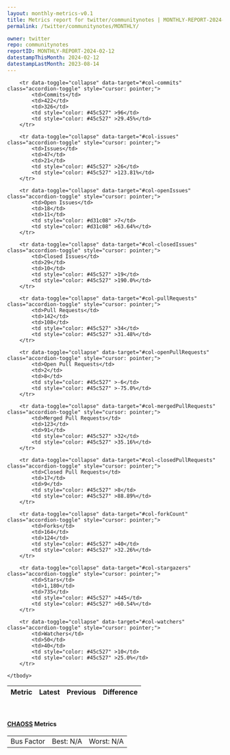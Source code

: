 ```yaml
---
layout: monthly-metrics-v0.1
title: Metrics report for twitter/communitynotes | MONTHLY-REPORT-2024-02-12 | 2024-02-12
permalink: /twitter/communitynotes/MONTHLY/

owner: twitter
repo: communitynotes
reportID: MONTHLY-REPORT-2024-02-12
datestampThisMonth: 2024-02-12
datestampLastMonth: 2023-08-14
---
```



<table class="table table-condensed" style="border-collapse:collapse;">
    <thead>
    <tr>
        <th>Metric</th>
        <th>Latest</th>
        <th>Previous</th>
        <th colspan="2" style="text-align: center;">Difference</th>
    </tr>
    </thead>
    <tbody>

        <tr data-toggle="collapse" data-target="#col-commits" class="accordion-toggle" style="cursor: pointer;">
            <td>Commits</td>
            <td>422</td>
            <td>326</td>
            <td style="color: #45c527" >96</td>
            <td style="color: #45c527" >29.45%</td>
        </tr>
        
        <tr data-toggle="collapse" data-target="#col-issues" class="accordion-toggle" style="cursor: pointer;">
            <td>Issues</td>
            <td>47</td>
            <td>21</td>
            <td style="color: #45c527" >26</td>
            <td style="color: #45c527" >123.81%</td>
        </tr>
        
        <tr data-toggle="collapse" data-target="#col-openIssues" class="accordion-toggle" style="cursor: pointer;">
            <td>Open Issues</td>
            <td>18</td>
            <td>11</td>
            <td style="color: #d31c08" >7</td>
            <td style="color: #d31c08" >63.64%</td>
        </tr>
        
        <tr data-toggle="collapse" data-target="#col-closedIssues" class="accordion-toggle" style="cursor: pointer;">
            <td>Closed Issues</td>
            <td>29</td>
            <td>10</td>
            <td style="color: #45c527" >19</td>
            <td style="color: #45c527" >190.0%</td>
        </tr>
        
        <tr data-toggle="collapse" data-target="#col-pullRequests" class="accordion-toggle" style="cursor: pointer;">
            <td>Pull Requests</td>
            <td>142</td>
            <td>108</td>
            <td style="color: #45c527" >34</td>
            <td style="color: #45c527" >31.48%</td>
        </tr>
        
        <tr data-toggle="collapse" data-target="#col-openPullRequests" class="accordion-toggle" style="cursor: pointer;">
            <td>Open Pull Requests</td>
            <td>2</td>
            <td>8</td>
            <td style="color: #45c527" >-6</td>
            <td style="color: #45c527" >-75.0%</td>
        </tr>
        
        <tr data-toggle="collapse" data-target="#col-mergedPullRequests" class="accordion-toggle" style="cursor: pointer;">
            <td>Merged Pull Requests</td>
            <td>123</td>
            <td>91</td>
            <td style="color: #45c527" >32</td>
            <td style="color: #45c527" >35.16%</td>
        </tr>
        
        <tr data-toggle="collapse" data-target="#col-closedPullRequests" class="accordion-toggle" style="cursor: pointer;">
            <td>Closed Pull Requests</td>
            <td>17</td>
            <td>9</td>
            <td style="color: #45c527" >8</td>
            <td style="color: #45c527" >88.89%</td>
        </tr>
        
        <tr data-toggle="collapse" data-target="#col-forkCount" class="accordion-toggle" style="cursor: pointer;">
            <td>Forks</td>
            <td>164</td>
            <td>124</td>
            <td style="color: #45c527" >40</td>
            <td style="color: #45c527" >32.26%</td>
        </tr>
        
        <tr data-toggle="collapse" data-target="#col-stargazers" class="accordion-toggle" style="cursor: pointer;">
            <td>Stars</td>
            <td>1,180</td>
            <td>735</td>
            <td style="color: #45c527" >445</td>
            <td style="color: #45c527" >60.54%</td>
        </tr>
        
        <tr data-toggle="collapse" data-target="#col-watchers" class="accordion-toggle" style="cursor: pointer;">
            <td>Watchers</td>
            <td>50</td>
            <td>40</td>
            <td style="color: #45c527" >10</td>
            <td style="color: #45c527" >25.0%</td>
        </tr>
        
    </tbody>
</table>
<br>
<h4><a target="_blank" href="https://chaoss.community/">CHAOSS</a> Metrics</h4>

<table class="table table-condensed" style="border-collapse:collapse;">
    <tbody>
        <td>Bus Factor</td>
        <td>Best: N/A</td>
        <td>Worst: N/A</td>
    </tbody>
</table>
